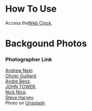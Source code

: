 # How To Use
Access the<a href ="https://kate0223.github.io/webclock/">Web Clock</a>.

# Backgound Photos
### Photographer Link
<a href ="https://unsplash.com/@andrewtneel">Andrew Neel</a>.<br>
<a href ="https://unsplash.com/@olivier_twwli">Olivier Guillard</a>.<br>
<a href ="https://unsplash.com/@trapnation">Andre Benz</a>.<br>
<a href ="https://unsplash.com/@heytowner">JOHN TOWER</a>.<br>
<a href ="https://unsplash.com/@nicknice">Nick Nice</a>.<br>
<a href ="https://unsplash.com/@trommelkopf">Steve Harvey</a>.<br>
Photo on <a href="https://unsplash.com/s/photos/dark-leaf?utm_source=unsplash&utm_medium=referral&utm_content=creditCopyText">Unsplash</a>
